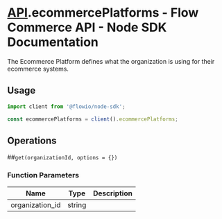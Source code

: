 # [API](README.md).ecommercePlatforms - Flow Commerce API - Node SDK Documentation

The Ecommerce Platform defines what the organization is using for their ecommerce systems.

## Usage

```JavaScript
import client from '@flowio/node-sdk';

const ecommercePlatforms = client().ecommercePlatforms;
```

## Operations

##`get(organizationId, options = {})`

### Function Parameters

| Name  | Type | Description |
| ---- | ---- | ---- |
| organization_id | string |  |


